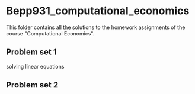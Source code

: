 # Bepp931_computational_economics

 This folder contains all the solutions to the homework assignments of the course "Computational Economics".

 ## Problem set 1
 solving linear equations
 
 ## Problem set 2
